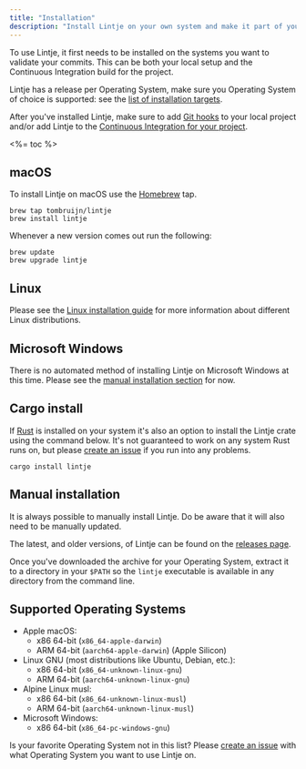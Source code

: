 ```yaml
---
title: "Installation"
description: "Install Lintje on your own system and make it part of your Continuous Integration workflow. Lint commits and branches."
---
```


To use Lintje, it first needs to be installed on the systems you want to validate your commits. This can be both your local setup and the Continuous Integration build for the project.

Lintje has a release per Operating System, make sure you Operating System of choice is supported: see the [list of installation targets](#supported-operating-systems).

After you've installed Lintje, make sure to add [Git hooks](/docs/git-hooks/) to your local project and/or add Lintje to the [Continuous Integration for your project](/docs/automated-review/).

<%= toc %>

## macOS

To install Lintje on macOS use the [Homebrew](https://brew.sh) tap.

```
brew tap tombruijn/lintje
brew install lintje
```

Whenever a new version comes out run the following:

```
brew update
brew upgrade lintje
```

## Linux

Please see the [Linux installation guide](/docs/installation/linux/) for more information about different Linux distributions.

## Microsoft Windows

There is no automated method of installing Lintje on Microsoft Windows at this time. Please see the [manual installation section](#manual-installation) for now.

## Cargo install

If [Rust](https://www.rust-lang.org) is installed on your system it's also an option to install the Lintje crate using the command below. It's not guaranteed to work on any system Rust runs on, but please [create an issue][issues] if you run into any problems.

```
cargo install lintje
```

## Manual installation

It is always possible to manually install Lintje. Do be aware that it will also need to be manually updated.

The latest, and older versions, of Lintje can be found on the [releases page][releases].

Once you've downloaded the archive for your Operating System, extract it to a directory in your `$PATH` so the `lintje` executable is available in any directory from the command line.

## Supported Operating Systems

- Apple macOS:
    - x86 64-bit (`x86_64-apple-darwin`)
    - ARM 64-bit (`aarch64-apple-darwin`) (Apple Silicon)
- Linux GNU (most distributions like Ubuntu, Debian, etc.):
    - x86 64-bit (`x86_64-unknown-linux-gnu`)
    - ARM 64-bit (`aarch64-unknown-linux-gnu`)
- Alpine Linux musl:
    - x86 64-bit (`x86_64-unknown-linux-musl`)
    - ARM 64-bit (`aarch64-unknown-linux-musl`)
- Microsoft Windows:
    - x86 64-bit (`x86_64-pc-windows-gnu`)

Is your favorite Operating System not in this list? Please [create an issue][issues] with what Operating System you want to use Lintje on.

[issues]: <%= site.metadata.issue_tracker %>
[releases]: <%= site.metadata.releases %>
